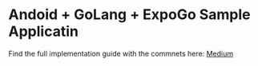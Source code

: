 # Andoid + GoLang + ExpoGo Sample Applicatin

Find the full implementation guide with the commnets here: [Medium](https://medium.com/@ykanavalik/how-to-run-golang-code-in-your-react-native-android-application-using-expo-go-d4e46438b753)